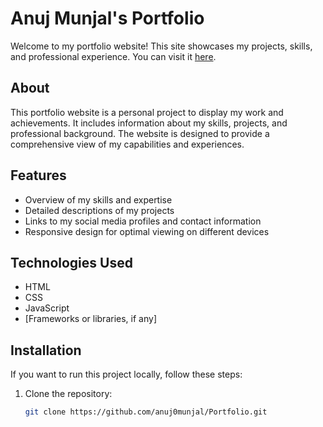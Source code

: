 # Anuj Munjal's Portfolio

Welcome to my portfolio website! This site showcases my projects, skills, and professional experience. You can visit it [here](https://anuj0munjal.github.io/Portfolio/).

## About

This portfolio website is a personal project to display my work and achievements. It includes information about my skills, projects, and professional background. The website is designed to provide a comprehensive view of my capabilities and experiences.

## Features

- Overview of my skills and expertise
- Detailed descriptions of my projects
- Links to my social media profiles and contact information
- Responsive design for optimal viewing on different devices

## Technologies Used

- HTML
- CSS
- JavaScript
- [Frameworks or libraries, if any]

## Installation

If you want to run this project locally, follow these steps:

1. Clone the repository:
   ```bash
   git clone https://github.com/anuj0munjal/Portfolio.git
